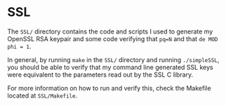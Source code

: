 # SSL
The `SSL/` directory contains the code and scripts I used to generate my OpenSSL RSA keypair and some code verifying that `pq=N` and that `de MOD phi = 1`. 

In general, by running `make` in the `SSL/` directory and running `./simpleSSL`, you should be able to verify that my command line generated SSL keys were equivalent to the parameters read out by the SSL C library. 

For more information on how to run and verify this, check the Makefile located at `SSL/Makefile`.